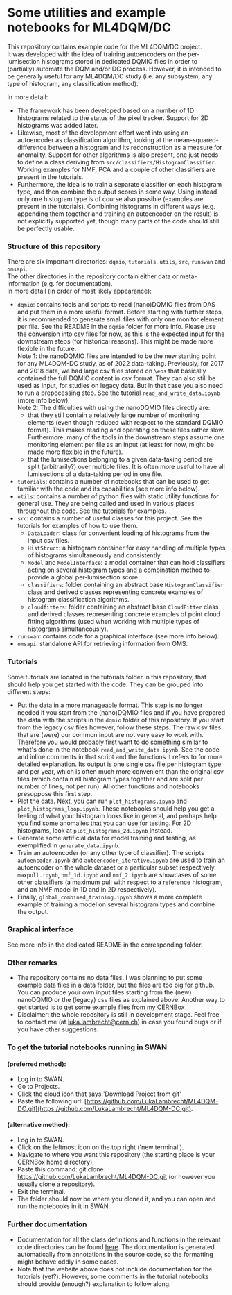 # Some utilities and example notebooks for ML4DQM/DC
  
This repository contains example code for the ML4DQM/DC project.  
It was developed with the idea of training autoencoders on the per-lumisection histograms stored in dedicated DQMIO files in order to (partially) automate the DQM and/or DC process. However, it is intended to be generally useful for any ML4DQM/DC study (i.e. any subsystem, any type of histogram, any classification method).  

In more detail:  

- The framework has been developed based on a number of 1D histograms related to the status of the pixel tracker. Support for 2D histograms was added later.  
- Likewise, most of the development effort went into using an autoencoder as classification algorithm, looking at the mean-squared-difference between a histogram and its reconstruction as a measure for anomality. Support for other algorithms is also present, one just needs to define a class deriving from `src/classifiers/HistogramClassifier`. Working examples for NMF, PCA and a couple of other classifiers are present in the tutorials.  
- Furthermore, the idea is to train a separate classifier on each histogram type, and then combine the output scores in some way. Using instead only one histogram type is of course also possible (examples are present in the tutorials). Combining histograms in different ways (e.g. appending them together and training an autoencoder on the result) is not explicitly supported yet, though many parts of the code should still be perfectly usable.


### Structure of this repository  
There are six important directories: `dqmio`, `tutorials`, `utils`, `src`, `runswan` and `omsapi`.  
The other directories in the repository contain either data or meta-information (e.g. for documentation).  
In more detail (in order of most likely appearance):  

- `dqmio`: contains tools and scripts to read (nano)DQMIO files from DAS and put them in a more useful format. Before starting with further steps, it is recommended to generate small files with only one monitor element per file. See the README in the `dqmio` folder for more info. Please use the conversion into csv files for now, as this is the expected input for the downstream steps (for historical reasons). This might be made more flexible in the future.  
Note 1: the nanoDQMIO files are intended to be the new starting point for any ML4DQM-DC study, as of 2022 data-taking. Previously, for 2017 and 2018 data, we had large csv files stored on `\eos` that basically contained the full DQMIO content in csv format. They can also still be used as input, for studies on legacy data. But in that case you also need to run a prepocessing step. See the tutorial `read_and_write_data.ipynb` (more info below).  
Note 2: The difficulties with using the nanoDQMIO files directly are: 
    - that they still contain a relatively large number of monitoring elements (even though reduced with respect to the standard DQMIO format). This makes reading and operating on these files rather slow. Furthermore, many of the tools in the downstream steps assume one monitoring element per file as an input (at least for now, might be made more flexible in the future).  
    - that the lumisections belonging to a given data-taking period are split (arbitrarily?) over multiple files. It is often more useful to have all lumisections of a data-taking period in one file.  
- `tutorials`: contains a number of notebooks that can be used to get familiar with the code and its capabilities (see more info below).  
- `utils`: contains a number of python files with static utility functions for general use. They are being called and used in various places throughout the code. See the tutorials for examples.  
- `src`: contains a number of useful classes for this project. See the tutorials for examples of how to use them.
    - `DataLoader`: class for convenient loading of histograms from the input csv files.  
    - `HistStruct`: a histogram container for easy handling of multiple types of histograms simultaneously and consistently.  
    - `Model` and `ModelInterface`: a model container that can hold classifiers acting on several histogram types and a combination method to provide a global per-lumisection score.
    - `classifiers`: folder containing an abstract base `HistogramClassifier` class and derived classes representing concrete examples of histogram classification algorithms.  
    - `cloudfitters`: folder containing an abstract base `CloudFitter` class and derived classes representing concrete examples of point cloud fitting algorithms (used when working with multiple types of histograms simultaneously).  
- `runswan`: contains code for a graphical interface (see more info below).  
- `omsapi`: standalone API for retrieving information from OMS.  


### Tutorials  
Some tutorials are located in the tutorials folder in this repository, that should help you get started with the code. They can be grouped into different steps:  

- Put the data in a more manageable format. This step is no longer needed if you start from the (nano)DQMIO files and if you have prepared the data with the scripts in the `dqmio` folder of this repository. If you start from the legacy csv files however, follow these steps. The raw csv files that are (were) our common input are not very easy to work with. Therefore you would probably first want to do something similar to what's done in the notebook `read_and_write_data.ipynb`. See the code and inline comments in that script and the functions it refers to for more detailed explanation. Its output is one single csv file per histogram type and per year, which is often much more convenient than the original csv files (which contain all histogram types together and are split per number of lines, not per run). All other functions and notebooks presuppose this first step.  
- Plot the data. Next, you can run `plot_histograms.ipynb` and `plot_histograms_loop.ipynb`. These notebooks should help you get a feeling of what your histogram looks like in general, and perhaps help you find some anomalies that you can use for testing. For 2D histograms, look at `plot_histograms_2d.ipynb` instead.  
- Generate some artificial data for model training and testing, as exemplified in `generate_data.ipynb`.  
- Train an autoencoder (or any other type of classifier). The scripts `autoencoder.ipynb` and `autoencoder_iterative.ipynb` are used to train an autoencoder on the whole dataset or a particular subset respectively. `maxpull.ipynb`, `nmf_1d.ipynb` and `nmf_2.ipynb` are showcases of some other classifiers (a maximum pull with respect to a reference histogram, and an NMF model in 1D and in 2D respectively).  
- Finally, `global_combined_training.ipynb` shows a more complete example of training a model on several histogram types and combine the output.  


### Graphical interface
See more info in the dedicated README in the corresponding folder.
  
  
### Other remarks  
- The repository contains no data files. I was planning to put some example data files in a data folder, but the files are too big for github. You can produce your own input files starting from the (new) nanoDQMIO or the (legacy) csv files as explained above. Another way to get started is to get some example files from my [CERNBox](https://cernbox.cern.ch/index.php/s/E9GzJ4WMZs3jbPd)
- Disclaimer: the whole repository is still in development stage. Feel free to contact me (at [luka.lambrecht@cern.ch](luka.lambrecht@cern.ch)) in case you found bugs or if you have other suggestions.  
  
  
### To get the tutorial notebooks running in SWAN  
#### (preferred method):  

- Log in to SWAN.  
- Go to Projects.  
- Click the cloud icon that says 'Download Project from git'  
- Paste the following url: [https://github.com/LukaLambrecht/ML4DQM-DC.git](https://github.com/LukaLambrecht/ML4DQM-DC.git).

#### (alternative method):  

- Log in to SWAN.
- Click on the leftmost icon on the top right ('new terminal').
- Navigate to where you want this repository (the starting place is your CERNBox home directory).
- Paste this command: git clone https://github.com/LukaLambrecht/ML4DQM-DC.git (or however you usually clone a repository).    
- Exit the terminal.  
- The folder should now be where you cloned it, and you can open and run the notebooks in it in SWAN. 
 
 
### Further documentation  

- Documentation for all the class definitions and functions in the relevant code directories can be found [here](https://lukalambrecht.github.io/ML4DQMDC-PixelAE/). The documentation is generated automatically from annotations in the source code, so the formatting might behave oddly in some cases.  
- Note that the website above does not include documentation for the tutorials (yet?). However, some comments in the tutorial notebooks should provide (enough?) explanation to follow along.  
